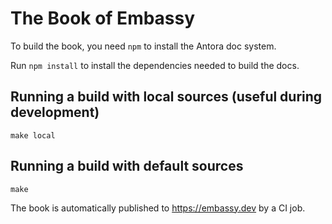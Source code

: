 # The Book of Embassy

To build the book, you need `npm` to install the Antora doc system. 

Run `npm install` to install the dependencies needed to build the docs.

## Running a build with local sources (useful during development)

```
make local
```

## Running a build with default sources

```
make
```

The book is automatically published to https://embassy.dev by a CI job.
